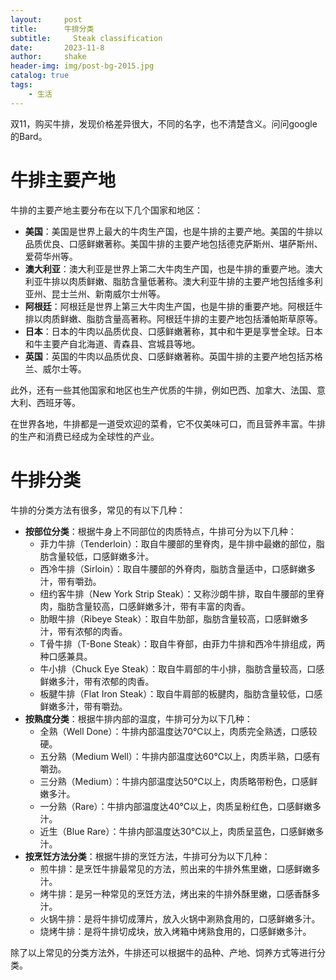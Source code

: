 ```yaml
---
layout:     post
title:      牛排分类
subtitle:     Steak classification
date:       2023-11-8
author:     shake
header-img: img/post-bg-2015.jpg
catalog: true
tags:
    - 生活
---
```


双11，购买牛排，发现价格差异很大，不同的名字，也不清楚含义。问问google的Bard。

# 牛排主要产地

牛排的主要产地主要分布在以下几个国家和地区：

* **美国**：美国是世界上最大的牛肉生产国，也是牛排的主要产地。美国的牛排以品质优良、口感鲜嫩著称。美国牛排的主要产地包括德克萨斯州、堪萨斯州、爱荷华州等。
* **澳大利亚**：澳大利亚是世界上第二大牛肉生产国，也是牛排的重要产地。澳大利亚牛排以肉质鲜嫩、脂肪含量低著称。澳大利亚牛排的主要产地包括维多利亚州、昆士兰州、新南威尔士州等。
* **阿根廷**：阿根廷是世界上第三大牛肉生产国，也是牛排的重要产地。阿根廷牛排以肉质鲜嫩、脂肪含量高著称。阿根廷牛排的主要产地包括潘帕斯草原等。
* **日本**：日本的牛肉以品质优良、口感鲜嫩著称，其中和牛更是享誉全球。日本和牛主要产自北海道、青森县、宫城县等地。
* **英国**：英国的牛肉以品质优良、口感鲜嫩著称。英国牛排的主要产地包括苏格兰、威尔士等。

此外，还有一些其他国家和地区也生产优质的牛排，例如巴西、加拿大、法国、意大利、西班牙等。

在世界各地，牛排都是一道受欢迎的菜肴，它不仅美味可口，而且营养丰富。牛排的生产和消费已经成为全球性的产业。

# 牛排分类

牛排的分类方法有很多，常见的有以下几种：

* **按部位分类**：根据牛身上不同部位的肉质特点，牛排可分为以下几种：
    * 菲力牛排（Tenderloin）：取自牛腰部的里脊肉，是牛排中最嫩的部位，脂肪含量较低，口感鲜嫩多汁。
    * 西冷牛排（Sirloin）：取自牛腰部的外脊肉，脂肪含量适中，口感鲜嫩多汁，带有嚼劲。
    * 纽约客牛排（New York Strip Steak）：又称沙朗牛排，取自牛腰部的里脊肉，脂肪含量较高，口感鲜嫩多汁，带有丰富的肉香。
    * 肋眼牛排（Ribeye Steak）：取自牛肋部，脂肪含量较高，口感鲜嫩多汁，带有浓郁的肉香。
    * T骨牛排（T-Bone Steak）：取自牛脊部，由菲力牛排和西冷牛排组成，两种口感兼具。
    * 牛小排（Chuck Eye Steak）：取自牛肩部的牛小排，脂肪含量较高，口感鲜嫩多汁，带有浓郁的肉香。
    * 板腱牛排（Flat Iron Steak）：取自牛肩部的板腱肉，脂肪含量较低，口感鲜嫩多汁，带有嚼劲。
* **按熟度分类**：根据牛排内部的温度，牛排可分为以下几种：
    * 全熟（Well Done）：牛排内部温度达70℃以上，肉质完全熟透，口感较硬。
    * 五分熟（Medium Well）：牛排内部温度达60℃以上，肉质半熟，口感有嚼劲。
    * 三分熟（Medium）：牛排内部温度达50℃以上，肉质略带粉色，口感鲜嫩多汁。
    * 一分熟（Rare）：牛排内部温度达40℃以上，肉质呈粉红色，口感鲜嫩多汁。
    * 近生（Blue Rare）：牛排内部温度达30℃以上，肉质呈蓝色，口感鲜嫩多汁。
* **按烹饪方法分类**：根据牛排的烹饪方法，牛排可分为以下几种：
    * 煎牛排：是烹饪牛排最常见的方法，煎出来的牛排外焦里嫩，口感鲜嫩多汁。
    * 烤牛排：是另一种常见的烹饪方法，烤出来的牛排外酥里嫩，口感香酥多汁。
    * 火锅牛排：是将牛排切成薄片，放入火锅中涮熟食用的，口感鲜嫩多汁。
    * 烧烤牛排：是将牛排切成块，放入烤箱中烤熟食用的，口感鲜嫩多汁。

除了以上常见的分类方法外，牛排还可以根据牛的品种、产地、饲养方式等进行分类。